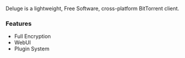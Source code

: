 Deluge is a lightweight, Free Software, cross-platform BitTorrent client.

### Features

- Full Encryption
- WebUI
- Plugin System

